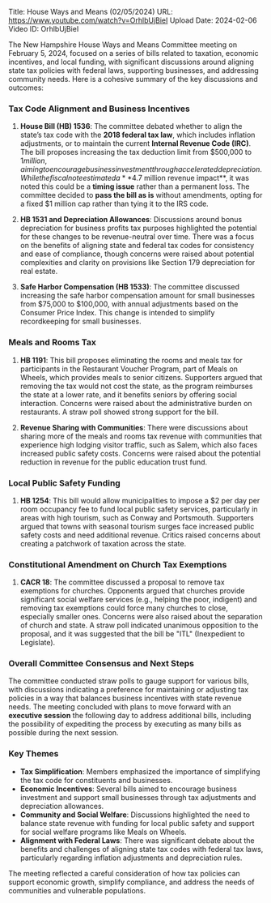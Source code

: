 Title: House Ways and Means (02/05/2024)
URL: https://www.youtube.com/watch?v=OrhlbUjBieI
Upload Date: 2024-02-06
Video ID: OrhlbUjBieI

The New Hampshire House Ways and Means Committee meeting on February 5, 2024, focused on a series of bills related to taxation, economic incentives, and local funding, with significant discussions around aligning state tax policies with federal laws, supporting businesses, and addressing community needs. Here is a cohesive summary of the key discussions and outcomes:

### **Tax Code Alignment and Business Incentives**
1. **House Bill (HB) 1536**: The committee debated whether to align the state’s tax code with the **2018 federal tax law**, which includes inflation adjustments, or to maintain the current **Internal Revenue Code (IRC)**. The bill proposes increasing the tax deduction limit from $500,000 to $1 million, aiming to encourage business investment through accelerated depreciation. While the fiscal note estimated a **$4.7 million revenue impact**, it was noted this could be a **timing issue** rather than a permanent loss. The committee decided to **pass the bill as is** without amendments, opting for a fixed $1 million cap rather than tying it to the IRS code.
   
2. **HB 1531 and Depreciation Allowances**: Discussions around bonus depreciation for business profits tax purposes highlighted the potential for these changes to be revenue-neutral over time. There was a focus on the benefits of aligning state and federal tax codes for consistency and ease of compliance, though concerns were raised about potential complexities and clarity on provisions like Section 179 depreciation for real estate.

3. **Safe Harbor Compensation (HB 1533)**: The committee discussed increasing the safe harbor compensation amount for small businesses from $75,000 to $100,000, with annual adjustments based on the Consumer Price Index. This change is intended to simplify recordkeeping for small businesses.

### **Meals and Rooms Tax**
1. **HB 1191**: This bill proposes eliminating the rooms and meals tax for participants in the Restaurant Voucher Program, part of Meals on Wheels, which provides meals to senior citizens. Supporters argued that removing the tax would not cost the state, as the program reimburses the state at a lower rate, and it benefits seniors by offering social interaction. Concerns were raised about the administrative burden on restaurants. A straw poll showed strong support for the bill.

2. **Revenue Sharing with Communities**: There were discussions about sharing more of the meals and rooms tax revenue with communities that experience high lodging visitor traffic, such as Salem, which also faces increased public safety costs. Concerns were raised about the potential reduction in revenue for the public education trust fund.

### **Local Public Safety Funding**
1. **HB 1254**: This bill would allow municipalities to impose a $2 per day per room occupancy fee to fund local public safety services, particularly in areas with high tourism, such as Conway and Portsmouth. Supporters argued that towns with seasonal tourism surges face increased public safety costs and need additional revenue. Critics raised concerns about creating a patchwork of taxation across the state.

### **Constitutional Amendment on Church Tax Exemptions**
1. **CACR 18**: The committee discussed a proposal to remove tax exemptions for churches. Opponents argued that churches provide significant social welfare services (e.g., helping the poor, indigent) and removing tax exemptions could force many churches to close, especially smaller ones. Concerns were also raised about the separation of church and state. A straw poll indicated unanimous opposition to the proposal, and it was suggested that the bill be "ITL" (Inexpedient to Legislate).

### **Overall Committee Consensus and Next Steps**
The committee conducted straw polls to gauge support for various bills, with discussions indicating a preference for maintaining or adjusting tax policies in a way that balances business incentives with state revenue needs. The meeting concluded with plans to move forward with an **executive session** the following day to address additional bills, including the possibility of expediting the process by executing as many bills as possible during the next session.

### **Key Themes**
- **Tax Simplification**: Members emphasized the importance of simplifying the tax code for constituents and businesses.
- **Economic Incentives**: Several bills aimed to encourage business investment and support small businesses through tax adjustments and depreciation allowances.
- **Community and Social Welfare**: Discussions highlighted the need to balance state revenue with funding for local public safety and support for social welfare programs like Meals on Wheels.
- **Alignment with Federal Laws**: There was significant debate about the benefits and challenges of aligning state tax codes with federal tax laws, particularly regarding inflation adjustments and depreciation rules.

The meeting reflected a careful consideration of how tax policies can support economic growth, simplify compliance, and address the needs of communities and vulnerable populations.